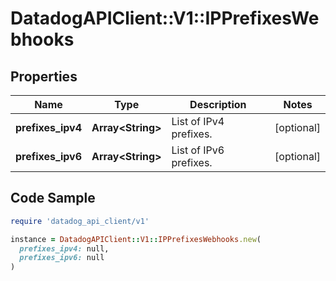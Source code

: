 # DatadogAPIClient::V1::IPPrefixesWebhooks

## Properties

| Name | Type | Description | Notes |
| ---- | ---- | ----------- | ----- |
| **prefixes_ipv4** | **Array&lt;String&gt;** | List of IPv4 prefixes. | [optional] |
| **prefixes_ipv6** | **Array&lt;String&gt;** | List of IPv6 prefixes. | [optional] |

## Code Sample

```ruby
require 'datadog_api_client/v1'

instance = DatadogAPIClient::V1::IPPrefixesWebhooks.new(
  prefixes_ipv4: null,
  prefixes_ipv6: null
)
```

